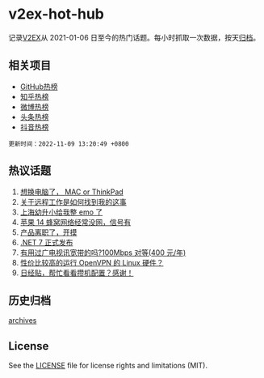 # v2ex-hot-hub

 记录[V2EX](https://www.v2ex.com/)从 2021-01-06 日至今的热门话题。每小时抓取一次数据，按天[归档](archives)。
 
 ## 相关项目

- [GitHub热榜](https://github.com/lonnyzhang423/github-hot-hub)
- [知乎热榜](https://github.com/lonnyzhang423/zhihu-hot-hub)
- [微博热榜](https://github.com/lonnyzhang423/weibo-hot-hub)
- [头条热榜](https://github.com/lonnyzhang423/toutiao-hot-hub)
- [抖音热榜](https://github.com/lonnyzhang423/douyin-hot-hub)


 `更新时间：2022-11-09 13:20:49 +0800`

## 热议话题

1. [想换电脑了， MAC or ThinkPad](https://www.v2ex.com/t/893577)
1. [关于远程工作是如何找到我的这事](https://www.v2ex.com/t/893707)
1. [上海幼升小给我整 emo 了](https://www.v2ex.com/t/893702)
1. [苹果 14 蜂窝网络经常没网，信号有](https://www.v2ex.com/t/893572)
1. [产品离职了，开摸](https://www.v2ex.com/t/893570)
1. [.NET 7 正式发布](https://www.v2ex.com/t/893739)
1. [有用过广电视讯宽带的吗?100Mbps 对等(400 元/年)](https://www.v2ex.com/t/893632)
1. [性价比较高的运行 OpenVPN 的 Linux 硬件？](https://www.v2ex.com/t/893605)
1. [日经贴，帮忙看看攒机配置？感谢！](https://www.v2ex.com/t/893569)

## 历史归档

[archives](archives)

## License

See the [LICENSE](LICENSE) file for license rights and limitations (MIT).
